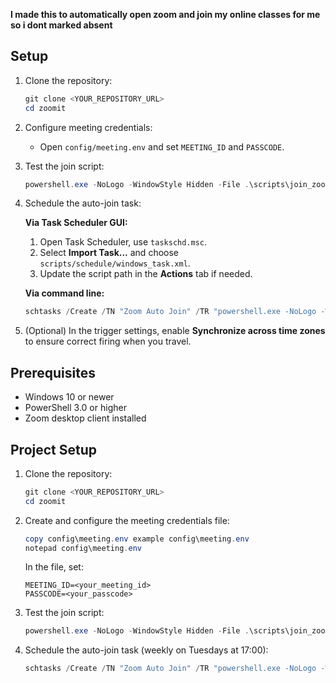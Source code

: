 **I made this to automatically open zoom and join my online classes for me so i dont marked absent**


## Setup

1. Clone the repository:
   ```powershell
   git clone <YOUR_REPOSITORY_URL>
   cd zoomit
   ```

2. Configure meeting credentials:
   - Open `config/meeting.env` and set `MEETING_ID` and `PASSCODE`.

3. Test the join script:
   ```powershell
   powershell.exe -NoLogo -WindowStyle Hidden -File .\scripts\join_zoom.ps1
   ```

4. Schedule the auto-join task:

   **Via Task Scheduler GUI:**
   1. Open Task Scheduler, use `taskschd.msc`.
   2. Select **Import Task...** and choose `scripts/schedule/windows_task.xml`.
   3. Update the script path in the **Actions** tab if needed.

   **Via command line:**
   ```powershell
   schtasks /Create /TN "Zoom Auto Join" /TR "powershell.exe -NoLogo -WindowStyle Hidden -File C:\path\to\zoomit\scripts\join_zoom.ps1" /SC WEEKLY /D TUE /ST 17:00 /F
   ```

5. (Optional) In the trigger settings, enable **Synchronize across time zones** to ensure correct firing when you travel.

## Prerequisites

- Windows 10 or newer
- PowerShell 3.0 or higher
- Zoom desktop client installed

## Project Setup

1. Clone the repository:
   ```powershell
   git clone <YOUR_REPOSITORY_URL>
   cd zoomit
   ```
2. Create and configure the meeting credentials file:
   ```powershell
   copy config\meeting.env example config\meeting.env
   notepad config\meeting.env
   ```
   In the file, set:
   ```env
   MEETING_ID=<your_meeting_id>
   PASSCODE=<your_passcode>
   ```
3. Test the join script:
   ```powershell
   powershell.exe -NoLogo -WindowStyle Hidden -File .\scripts\join_zoom.ps1
   ```
4. Schedule the auto-join task (weekly on Tuesdays at 17:00):
   ```powershell
   schtasks /Create /TN "Zoom Auto Join" /TR "powershell.exe -NoLogo -WindowStyle Hidden -File C:\Users\RTX\Desktop\zoomit\scripts\join_zoom.ps1" /SC WEEKLY /D TUE /ST 17:00 /F
   ```